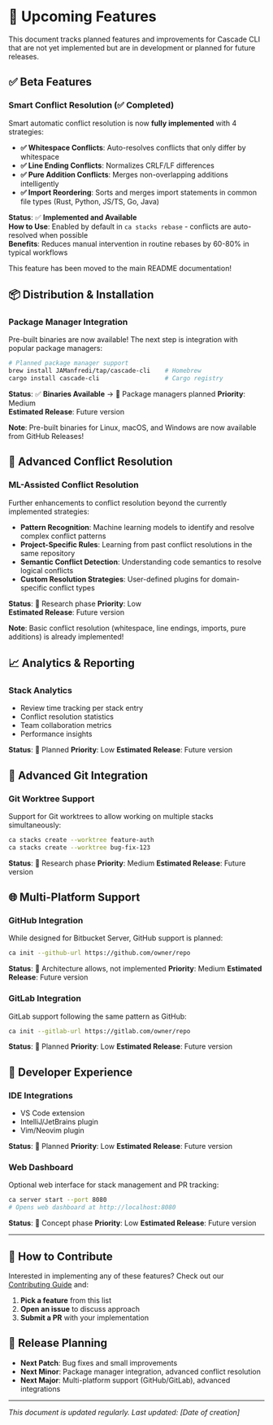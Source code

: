 # 🚀 Upcoming Features

This document tracks planned features and improvements for Cascade CLI that are not yet implemented but are in development or planned for future releases.

## ✅ **Beta Features**

### **Smart Conflict Resolution** (✅ **Completed**)
Smart automatic conflict resolution is now **fully implemented** with 4 strategies:

- **✅ Whitespace Conflicts**: Auto-resolves conflicts that only differ by whitespace
- **✅ Line Ending Conflicts**: Normalizes CRLF/LF differences  
- **✅ Pure Addition Conflicts**: Merges non-overlapping additions intelligently
- **✅ Import Reordering**: Sorts and merges import statements in common file types (Rust, Python, JS/TS, Go, Java)

**Status**: ✅ **Implemented and Available**  
**How to Use**: Enabled by default in `ca stacks rebase` - conflicts are auto-resolved when possible  
**Benefits**: Reduces manual intervention in routine rebases by 60-80% in typical workflows

This feature has been moved to the main README documentation!

## 📦 **Distribution & Installation**

### **Package Manager Integration** 
Pre-built binaries are now available! The next step is integration with popular package managers:

```bash
# Planned package manager support
brew install JAManfredi/tap/cascade-cli    # Homebrew
cargo install cascade-cli                  # Cargo registry
```

**Status**: ✅ **Binaries Available** → 🔄 Package managers planned
**Priority**: Medium  
**Estimated Release**: Future version

**Note**: Pre-built binaries for Linux, macOS, and Windows are now available from GitHub Releases!

## 🤖 **Advanced Conflict Resolution**

### **ML-Assisted Conflict Resolution**
Further enhancements to conflict resolution beyond the currently implemented strategies:

- **Pattern Recognition**: Machine learning models to identify and resolve complex conflict patterns
- **Project-Specific Rules**: Learning from past conflict resolutions in the same repository
- **Semantic Conflict Detection**: Understanding code semantics to resolve logical conflicts
- **Custom Resolution Strategies**: User-defined plugins for domain-specific conflict types

**Status**: 🔄 Research phase
**Priority**: Low  
**Estimated Release**: Future version

**Note**: Basic conflict resolution (whitespace, line endings, imports, pure additions) is already implemented!

## 📈 **Analytics & Reporting**

### **Stack Analytics**
- Review time tracking per stack entry
- Conflict resolution statistics
- Team collaboration metrics
- Performance insights

**Status**: 🔄 Planned
**Priority**: Low
**Estimated Release**: Future version

## 🔧 **Advanced Git Integration**

### **Git Worktree Support**
Support for Git worktrees to allow working on multiple stacks simultaneously:

```bash
ca stacks create --worktree feature-auth
ca stacks create --worktree bug-fix-123
```

**Status**: 🔄 Research phase
**Priority**: Medium
**Estimated Release**: Future version

## 🌐 **Multi-Platform Support**

### **GitHub Integration**
While designed for Bitbucket Server, GitHub support is planned:

```bash
ca init --github-url https://github.com/owner/repo
```

**Status**: 🔄 Architecture allows, not implemented
**Priority**: Medium
**Estimated Release**: Future version

### **GitLab Integration**
GitLab support following the same pattern as GitHub:

```bash
ca init --gitlab-url https://gitlab.com/owner/repo
```

**Status**: 🔄 Planned
**Priority**: Low
**Estimated Release**: Future version

## 📱 **Developer Experience**

### **IDE Integrations**
- VS Code extension
- IntelliJ/JetBrains plugin
- Vim/Neovim plugin

**Status**: 🔄 Planned
**Priority**: Low
**Estimated Release**: Future version

### **Web Dashboard**
Optional web interface for stack management and PR tracking:

```bash
ca server start --port 8080
# Opens web dashboard at http://localhost:8080
```

**Status**: 🔄 Concept phase
**Priority**: Low
**Estimated Release**: Future version

---

## 🎯 **How to Contribute**

Interested in implementing any of these features? Check out our [Contributing Guide](CONTRIBUTING.md) and:

1. **Pick a feature** from this list
2. **Open an issue** to discuss approach
3. **Submit a PR** with your implementation

## 📅 **Release Planning**

- **Next Patch**: Bug fixes and small improvements
- **Next Minor**: Package manager integration, advanced conflict resolution
- **Next Major**: Multi-platform support (GitHub/GitLab), advanced integrations

---

*This document is updated regularly. Last updated: [Date of creation]* 